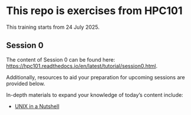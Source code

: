 # This repo is exercises from HPC101
This training starts from 24 July 2025.

## Session 0
The content of Session 0 can be found here: https://hpc101.readthedocs.io/en/latest/tutorial/session0.html. 

Additionally, resources to aid your preparation for upcoming sessions are provided below.

In-depth materials to expand your knowledge of today’s content include:
- [UNIX in a Nutshell](https://swcarpentry.github.io/shell-novice/aio.html)

